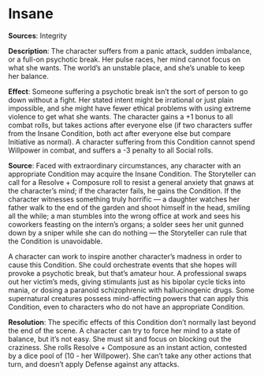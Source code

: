 # Insane
**Sources**: Integrity

**Description**: The character suffers from a panic attack,
sudden imbalance, or a full-on psychotic break. Her pulse
races, her mind cannot focus on what she wants. The world’s
an unstable place, and she’s unable to keep her balance.

**Effect**: Someone suffering a psychotic break isn’t the sort
of person to go down without a fight. Her stated intent might
be irrational or just plain impossible, and she might have fewer
ethical problems with using extreme violence to get what she
wants. The character gains a +1 bonus to all combat rolls, but
takes actions after everyone else (if two characters suffer from the
Insane Condition, both act after everyone else but compare Initiative
as normal). A character suffering from this Condition cannot spend
Willpower in combat, and suffers a -3 penalty to all Social rolls.

**Source**: Faced with extraordinary circumstances,
any character with an appropriate Condition may acquire
the Insane Condition. The Storyteller can call for a Resolve +
Composure roll to resist a general anxiety that gnaws at the
character’s mind; if the character fails, he gains the Condition. If
the character witnesses something truly horrific — a daughter
watches her father walk to the end of the garden and shoot
himself in the head, smiling all the while; a man stumbles
into the wrong office at work and sees his coworkers feasting
on the intern’s organs; a solder sees her unit gunned down
by a sniper while she can do nothing — the Storyteller can
rule that the Condition is unavoidable.

A character can work to inspire another character’s madness in order to cause this Condition. She could orchestrate events
that she hopes will provoke a psychotic break, but that’s
amateur hour. A professional swaps out her victim’s meds,
giving stimulants just as his bipolar cycle ticks into mania, or
dosing a paranoid schizophrenic with hallucinogenic drugs.
Some supernatural creatures possess mind-affecting powers that can apply this Condition, even to characters who do not
have an appropriate Condition.

**Resolution**: The specific effects of this Condition don’t
normally last beyond the end of the scene. A character can
try to force her mind to a state of balance, but it’s not easy.
She must sit and focus on blocking out the craziness. She rolls
Resolve + Composure as an instant action, contested by a dice
pool of (10 - her Willpower). She can’t take any other actions
that turn, and doesn’t apply Defense against any attacks.